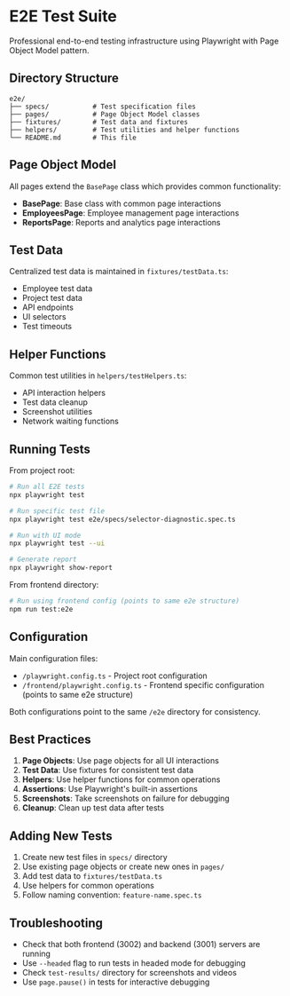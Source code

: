 # E2E Test Suite

Professional end-to-end testing infrastructure using Playwright with Page Object Model pattern.

## Directory Structure

```
e2e/
├── specs/           # Test specification files
├── pages/           # Page Object Model classes
├── fixtures/        # Test data and fixtures
├── helpers/         # Test utilities and helper functions
└── README.md        # This file
```

## Page Object Model

All pages extend the `BasePage` class which provides common functionality:

- **BasePage**: Base class with common page interactions
- **EmployeesPage**: Employee management page interactions
- **ReportsPage**: Reports and analytics page interactions

## Test Data

Centralized test data is maintained in `fixtures/testData.ts`:

- Employee test data
- Project test data
- API endpoints
- UI selectors
- Test timeouts

## Helper Functions

Common test utilities in `helpers/testHelpers.ts`:

- API interaction helpers
- Test data cleanup
- Screenshot utilities
- Network waiting functions

## Running Tests

From project root:

```bash
# Run all E2E tests
npx playwright test

# Run specific test file
npx playwright test e2e/specs/selector-diagnostic.spec.ts

# Run with UI mode
npx playwright test --ui

# Generate report
npx playwright show-report
```

From frontend directory:

```bash
# Run using frontend config (points to same e2e structure)
npm run test:e2e
```

## Configuration

Main configuration files:

- `/playwright.config.ts` - Project root configuration
- `/frontend/playwright.config.ts` - Frontend specific configuration (points to same e2e structure)

Both configurations point to the same `/e2e` directory for consistency.

## Best Practices

1. **Page Objects**: Use page objects for all UI interactions
2. **Test Data**: Use fixtures for consistent test data
3. **Helpers**: Use helper functions for common operations
4. **Assertions**: Use Playwright's built-in assertions
5. **Screenshots**: Take screenshots on failure for debugging
6. **Cleanup**: Clean up test data after tests

## Adding New Tests

1. Create new test files in `specs/` directory
2. Use existing page objects or create new ones in `pages/`
3. Add test data to `fixtures/testData.ts`
4. Use helpers for common operations
5. Follow naming convention: `feature-name.spec.ts`

## Troubleshooting

- Check that both frontend (3002) and backend (3001) servers are running
- Use `--headed` flag to run tests in headed mode for debugging
- Check `test-results/` directory for screenshots and videos
- Use `page.pause()` in tests for interactive debugging